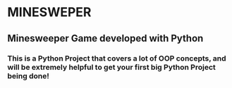 # MINESWEPER 
## Minesweeper Game developed with Python
### This is a Python Project that covers a lot of OOP concepts, and will be extremely helpful to get your first big Python Project being done!
